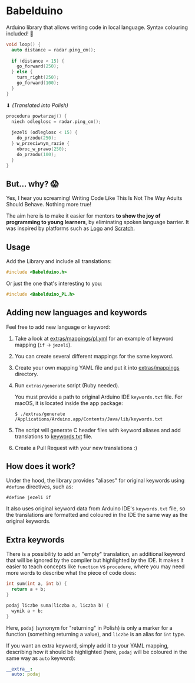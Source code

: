 # Babelduino

Arduino library that allows writing code in local language. Syntax colouring
included! 🎨

```c
void loop() {
  auto distance = radar.ping_cm();
  
  if (distance < 15) {
    go_forward(250);
  } else {
    turn_right(250);
    go_forward(100);
  }
}
```
⬇ *(Translated into Polish)*
```c
procedura powtarzaj() {
  niech odleglosc = radar.ping_cm();
  
  jezeli (odleglosc < 15) {
    do_przodu(250);
  } w_przeciwnym_razie {
    obroc_w_prawo(250);
    do_przodu(100);
  }
}
```

## But... why? 😱

Yes, I hear you screaming! Writing Code Like This Is Not The Way Adults Should
Behave. Nothing more true!

The aim here is to make it easier for mentors **to show the joy of programming 
to young learners**, by eliminating spoken language barrier. It was inspired by 
platforms such as 
[Logo](https://en.wikipedia.org/wiki/Logo_(programming_language)) and 
[Scratch](https://scratch.mit.edu).

## Usage

Add the Library and include all translations:

```c
#include <Babelduino.h>
```

Or just the one that's interesting to you:

```c
#include <Babelduino_PL.h>
```

## Adding new languages and keywords

Feel free to add new language or keyword:

1. Take a look at [extras/mappings/pl.yml](extras/mappings/pl.yml) for an 
   example of keyword mapping (`if` -> `jezeli`).

2. You can create several different mappings for the same keyword.

2. Create your own mapping YAML file and put it into 
   [extras/mappings](extras/mappings) directory.

3. Run `extras/generate` script (Ruby needed).

   You must provide a path to original Arduino IDE `keywords.txt` file. For 
   macOS, it is located inside the app package:

   `$ ./extras/generate /Applications/Arduino.app/Contents/Java/lib/keywords.txt`
   
4. The script will generate C header files with keyword aliases and add 
   translations to [keywords.txt](keywords.txt) file.

5. Create a Pull Request with your new translations :)

## How does it work?

Under the hood, the library provides "aliases" for original keywords using 
`#define` directives, such as:

`#define jezeli if`

It also uses original keyword data from Arduino IDE's `keywords.txt` file, so 
the translations are formatted and coloured in the IDE the same way as the 
original keywords.

## Extra keywords

There is a possibility to add an "empty" translation, an additional keyword that
will be ignored by the compiler but highlighted by the IDE. It makes it easier 
to teach concepts like `function` vs `procedure`, where you may need more words 
to describe what the piece of code does:

```c
int sum(int a, int b) {
  return a + b;
}
```

```c
podaj liczbe suma(liczba a, liczba b) {
  wynik a + b;
}
```

Here, `podaj` (synonym for "returning" in Polish) is only a marker for a
function (something returning a value), and `liczbe` is an alias for `int` type.

If you want an extra keyword, simply add it to your YAML mapping, describing 
how it should be highlighted (here, `podaj` will be coloured in the same way as 
`auto` keyword):

```yaml
__extra__:
  auto: podaj
```
